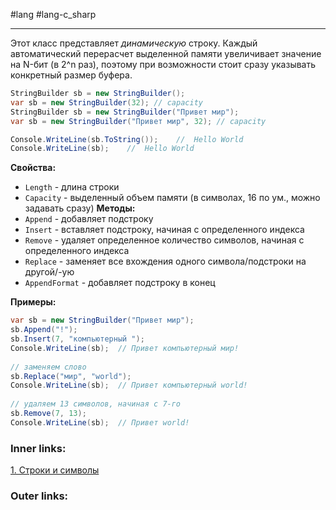 #lang #lang-c_sharp 

---
Этот класс представляет *динамическую* строку.
Каждый автоматический перерасчет выделенной памяти увеличивает значение на N-бит (в 2^n раз), поэтому при возможности стоит сразу указывать конкретный размер буфера.

```csharp
StringBuilder sb = new StringBuilder();
var sb = new StringBuilder(32); // capacity
StringBuilder sb = new StringBuilder("Привет мир");
var sb = new StringBuilder("Привет мир", 32); // capacity

Console.WriteLine(sb.ToString());    //  Hello World
Console.WriteLine(sb);    //  Hello World
```

**Свойства:**
- `Length` - длина строки
- `Capacity` - выделенный объем памяти (в символах, 16 по ум., можно задавать сразу)
**Методы:**
- `Append` - добавляет подстроку
- `Insert` - вставляет подстроку, начиная с определенного индекса
- `Remove` - удаляет определенное количество символов, начиная с определенного индекса
- `Replace` - заменяет все вхождения одного символа/подстроки на другой/-ую
- `AppendFormat` - добавляет подстроку в конец

**Примеры:**

```csharp
var sb = new StringBuilder("Привет мир");
sb.Append("!");
sb.Insert(7, "компьютерный ");
Console.WriteLine(sb);  // Привет компьютерный мир!
 
// заменяем слово
sb.Replace("мир", "world");
Console.WriteLine(sb);  // Привет компьютерный world!
 
// удаляем 13 символов, начиная с 7-го
sb.Remove(7, 13);
Console.WriteLine(sb);  // Привет world!
```

### Inner links:
[1. Строки и символы](1.%20Lang/C-sharp/0.%20Введение/4.%20Строки%20и%20символы/1.%20Строки%20и%20символы.md)

### Outer links: